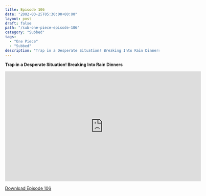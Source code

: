 ```yaml
---
title: Episode 106
date: "2002-03-25T05:30:00+00:00"
layout: post
draft: false
path: "/sub-one-piece-episode-106"
category: "Subbed"
tags:
  - "One Piece"
  - "Subbed"
description: "Trap in a Desperate Situation! Breaking Into Rain Dinners"
---
```


**Trap in a Desperate Situation! Breaking Into Rain Dinners**

<iframe width="640" height="360" src="https://www.rapidvideo.com/e/FXOR1OMQAL" frameborder="0" marginwidth=0 marginheight=0 scrolling=no allowfullscreen></iframe>

<a href="http://ouo.io/qs/eCodkFEQ?s=https://rapidvid.to/d/https://www.rapidvideo.com/e/FXOR1OMQAL">Download Episode 106</a>
